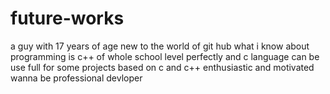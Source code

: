 # future-works
a guy with 17 years of age new to the world of git hub what i know  about programming is c++ of whole school level perfectly and c language can be use full for some projects based on c and c++ enthusiastic and motivated wanna be professional devloper

